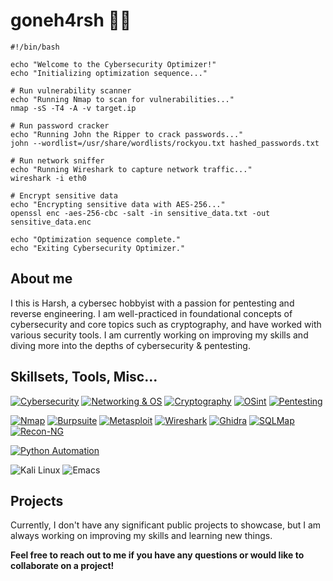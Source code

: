 # goneh4rsh 👨‍💻

```
#!/bin/bash

echo "Welcome to the Cybersecurity Optimizer!"
echo "Initializing optimization sequence..."

# Run vulnerability scanner
echo "Running Nmap to scan for vulnerabilities..."
nmap -sS -T4 -A -v target.ip

# Run password cracker
echo "Running John the Ripper to crack passwords..."
john --wordlist=/usr/share/wordlists/rockyou.txt hashed_passwords.txt

# Run network sniffer
echo "Running Wireshark to capture network traffic..."
wireshark -i eth0

# Encrypt sensitive data
echo "Encrypting sensitive data with AES-256..."
openssl enc -aes-256-cbc -salt -in sensitive_data.txt -out sensitive_data.enc

echo "Optimization sequence complete."
echo "Exiting Cybersecurity Optimizer."
```

## About me
I this is Harsh, a cybersec hobbyist with a passion for pentesting and reverse engineering. 
I am well-practiced in foundational concepts of cybersecurity and core topics such as cryptography, and have worked with various security tools.
I am currently working on improving my skills and diving more into the depths of cybersecurity & pentesting.

## Skillsets, Tools, Misc...

[![Cybersecurity](https://img.shields.io/badge/Skillset-Cybersecurity-blue)](#)
[![Networking & OS](https://img.shields.io/badge/Networking%20%26%20OS-blue)](#)
[![Cryptography](https://img.shields.io/badge/Cryptography-blue)](#)
[![OSint](https://img.shields.io/badge/OSint-blue)](#)
[![Pentesting](https://img.shields.io/badge/Pentesting-blue)](#)

[![Nmap](https://img.shields.io/badge/Tools-Nmap-brightgreen)](https://nmap.org/)
[![Burpsuite](https://img.shields.io/badge/Burpsuite-brightgreen)](https://portswigger.net/burp)
[![Metasploit](https://img.shields.io/badge/Metasploit-brightgreen)](https://metasploit.com/)
[![Wireshark](https://img.shields.io/badge/Wireshark-brightgreen)](https://www.wireshark.org/)
[![Ghidra](https://img.shields.io/badge/Ghidra-brightgreen)](https://ghidra-sre.org/)
[![SQLMap](https://img.shields.io/badge/SQLMap-brightgreen)](http://sqlmap.org/)
[![Recon-NG](https://img.shields.io/badge/Recon--NG-brightgreen)](https://github.com/lanmaster53/recon-ng)

[![Python Automation](https://img.shields.io/badge/Misc-Python%20Automation-orange)](#)

![Kali Linux](https://img.shields.io/badge/OS-Kali_Linux-blue?style=flat-square&logo=kali-linux)
![Emacs](https://img.shields.io/badge/Text_Editor-Emacs-blue?style=flat-square&logo=gnu-emacs)

## Projects
Currently, I don't have any significant public projects to showcase, but I am always working on improving my skills and learning new things.

**Feel free to reach out to me if you have any questions or would like to collaborate on a project!**


